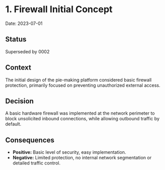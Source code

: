 # 1. Firewall Initial Concept

Date: 2023-07-01

## Status

Superseded by 0002

## Context

The initial design of the pie-making platform considered basic firewall protection, primarily focused on preventing unauthorized external access.

## Decision

A basic hardware firewall was implemented at the network perimeter to block unsolicited inbound connections, while allowing outbound traffic by default.

## Consequences

- **Positive:** Basic level of security, easy implementation.
- **Negative:** Limited protection, no internal network segmentation or detailed traffic control.
